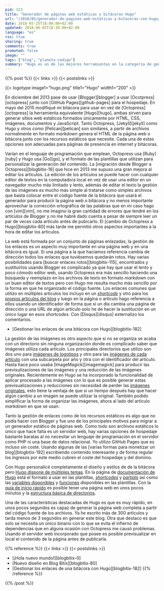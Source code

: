 ```yaml
---
pid: 323
title: "Generador de páginas web estáticas y bitácoras Hugo"
url: "/2018/05/generador-de-paginas-web-estaticas-y-bitacoras-con-hugo/"
date: 2018-05-25T18:00:00+02:00
updated: 2018-06-05T18:30:00+02:00
language: "es"
rss: true
sharing: true
comments: true
promoted: false
image: ""
tags: ["blog", "planeta-codigo"]
summary: "Hugo es un de las mejores herramientas en la categoría de generadores de páginas web estáticas, también puede utilizarse para generar bitácoras. Su fácil instalación, rapidez, personalización o su gran sistema de plantillas y taxonomía son varias de sus características destacadas. Con Hugo conseguí resolver varias de las necesidades que tenía para Blog Bitix, la gestión de enlaces internos y externos, personalización de diseño y procesado de imágenes."
---
```


{{% post %}}
{{< links >}}
{{< postslinks >}}

{{< logotype image1="hugo.png" title1="Hugo" width1="200" >}}

En diciembre del 2013 pase de usar [Blogger][blogger] a usar [Ocotpress][octopress] junto con [GitHub Pages][github-pages] para el hospedaje. En mayo del 2015 modifiqué mi bitácora para usar en vez de [Octopress][octopress] la herramienta equivalente [Hugo][hugo], ambas sirven para generar sitios web estáticos formados únicamente por HTML, CSS, imágenes, documentos y JavaScript. Tanto Octopress, [Jekyll][jekyll] como Hugo y otros como [Pelican][pelican] son similares, a partir de archivos normalmente en formato _markdown_ genera el HTML de la página web o bitácora junto con los recursos estáticos que necesite. Cada una de estas opciones son adecuadas para páginas de presencia en internet y bitácoras.

Varían en el lenguaje de programación que emplean, Octopress usa [Ruby][ruby] y Hugo usa [Go][go], y el formato de las plantillas que utilizan para personalizar la generación del contenido. La [migración desde Blogger a Octopress][blogbitix-16] que hice en 2013 me supuso una gran mejora al editar los artículos. La edición de los artículos se puede hacer con cualquier editor de textos en la computadora local en vez de usar una editor en un navegador mucho más limitado y lento, además de editar el texto la gestión de las imágenes es mucho más simple al tratarse como simples archivos que basta colocar entre el código fuente de la bitácora que usará el generador para producir la página web o bitácora y no menos importante aprovechar la corrección ortográfica de las palabras que en mi caso hago con [vim][vim], no me imagino la gran cantidad de errores que tendré en los artículos de Blogger y no me habré dado cuenta a pesar de siempre leer un par de veces cada artículo antes de pubicarlo. El [cambio de Octopress a Hugo][blogbitix-80] más tarde me permitió otros aspectos importantes a la hora de editar los artículos.

La web está formada por un conjunto de páginas enlazadas, la gestión de los enlaces es un aspecto muy importante en una página web y en una bitácora es igual. Si una página a la que hacíamos referencia cambia de dirección todos los enlaces que tuviésemos quedarán rotos. Hay varias posibilidades para [buscar enlaces rotos][blogbitix-115], encontrados y sustituirlos usando Blogger es complicado ya que hay que usar el lento y poco cómodo editor web, usando Octopress era más sencillo haciendo una búsqueda y reemplazo en los archivos de texto en formato _markdown_ con un buen editor de textos pero con Hugo me resulta mucho más sencillo por la forma en que he organizado el código fuente. Los enlaces comunes que utilizo en múltiples artículos los incluyo en un [_shortcode_](https://github.com/picodotdev/blog-bitix/blob/master/layouts/shortcodes/links.html) y otro para los [propios artículos del blog](https://github.com/picodotdev/blog-bitix/blob/master/layouts/shortcodes/postslinks.html) y luego en la página o artículo hago referencia a ellos usando un identificador de forma que si un día cambia una página de dirección o una URL de algún artículo solo he de hacer la sustitución en un único lugar en esos _shortcodes_. Con [Disqus][disqus] externalizo los comentarios.

* [Gestionar los enlaces de una bitácora con Hugo][blogbitix-182]

La gestión de las imágenes es otro aspecto que si no se organiza se acaba con un directorio sin ninguna organización donde es complicado saber que imágenes utiliza cada artículo. Los principales directorios que utilizo son dos uno para [imágenes de logotipos](https://github.com/picodotdev/blog-bitix/tree/master/static/assets/images/logotipos) y otro para las [imágenes de cada artículo](https://github.com/picodotdev/blog-bitix/tree/master/static/assets/images/posts) con una subcarpeta por año y otra con el identificador del artículo. Hasta hace poco usaba [ImageMagick][imagemagick] para producir las previsulizaciones de las imágenes y una reducción de las imágenes originales. Recientemente en Hugo se ha incorporado la funcionalidad de aplicar procesado a las imágenes con lo que es posible generar estas previsualizaciones y reducciones sin necesidad de perder las [imágenes originales](https://github.com/picodotdev/blog-bitix/tree/master/content/post/2018/2018-05-04-los-plantones-de-roble/images), esto tiene la ventaja de que si un tiempo después hay que hacer algún cambio a un imagen se puede utilizar la original. También podido simplificar la forma de organizar las imágenes, ahora al lado del artículo _markdown_ en que se usan.

Tanto la gestión de enlaces como de los recursos estáticos es algo que no podía hacer con Blogger y fue uno de los principales motivos para migrar a un generador estático de páginas web. Como todo son archivos estáticos lo único que hace falta es un servidor web, hay varias opciones de hospedaje bastante baratas al no necesitar un lenguaje de programación en el servidor como PHP ni una base de datos relacional. Yo utilizo GitHub Pages que es incluso sin coste. Usando algunas de las [varias formas para monetizar un blog][blogbitix-192] escribiendo contenido interesante y de forma regular los ingresos por este medio cubren el coste del hospedaje y del dominio.

Con Hugo personalicé completamente el diseño y estilos de de la bitácora pero [Hugo dispone de múltiples temas](http://themes.gohugo.io/). En la página de [documentación de Hugo](https://gohugo.io/documentation/) está el formato a usar en las plantillas, [_shortcodes_](https://gohugo.io/extras/shortcodes/) y [_partials_](https://gohugo.io/templates/partials/) así como las [variables disponibles](https://gohugo.io/templates/variables/) y [funciones](https://gohugo.io/templates/functions/) disponibles en las plantillas. Con la [guía de inicio rápido](https://gohugo.io/overview/quickstart/) es posible tener una página web en unos pocos minutos y la [estructura básica de directorios](https://gohugo.io/overview/source-directory/).

Una de las características destacadas de Hugo es que es muy rápido, en unos pocos segundos es capaz de generar la página web completa a partir del código fuente de los archivos. Ya he escrito más de 300 artículos y tarda menos de 3 segundos en generar este blog. Otra que destaco es que solo se necesita un único binario con lo que se evita el infierno de dependencias que en alguna ocasión con Octopress me causó problemas. Usando el servidor web incorporado que posee es posible previsualizar en local el contenido de la página antes de publicarla.

{{% reference %}}
{{< links >}}
{{< postslinks >}}
* [¡Hola nuevo mundo!][blogbitix-0]
* [Nuevo diseño en Blog Bitix][blogbitix-80]
* [Gestionar los enlaces de una bitácora con Hugo][blogbitix-182]
{{% /reference %}}

{{% /post %}}
